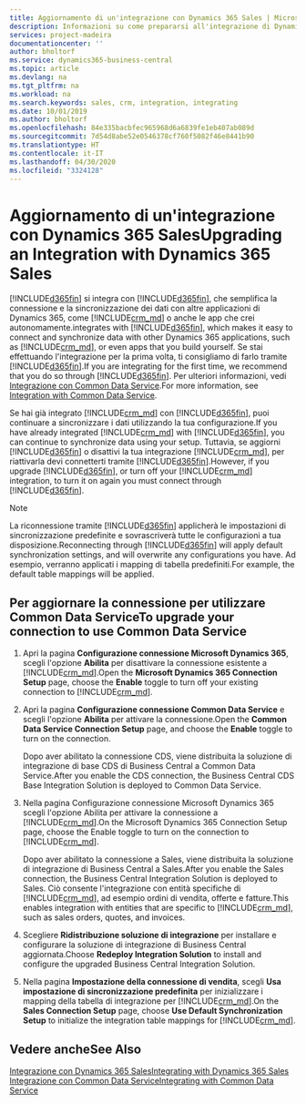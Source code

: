 ```yaml
---
title: Aggiornamento di un'integrazione con Dynamics 365 Sales | Microsoft Docs
description: Informazioni su come prepararsi all'integrazione di Dynamics 365 Business Central con Dynamics 365 Sales.
services: project-madeira
documentationcenter: ''
author: bholtorf
ms.service: dynamics365-business-central
ms.topic: article
ms.devlang: na
ms.tgt_pltfrm: na
ms.workload: na
ms.search.keywords: sales, crm, integration, integrating
ms.date: 10/01/2019
ms.author: bholtorf
ms.openlocfilehash: 84e335bacbfec965968d6a6839fe1eb407ab089d
ms.sourcegitcommit: 7d54d8abe52e0546378cf760f5082f46e8441b90
ms.translationtype: HT
ms.contentlocale: it-IT
ms.lasthandoff: 04/30/2020
ms.locfileid: "3324128"
---
```

# <a name="upgrading-an-integration-with-dynamics-365-sales"></a><span data-ttu-id="04ad1-103">Aggiornamento di un'integrazione con Dynamics 365 Sales</span><span class="sxs-lookup"><span data-stu-id="04ad1-103">Upgrading an Integration with Dynamics 365 Sales</span></span>
[!INCLUDE[d365fin](includes/d365fin_md.md)] <span data-ttu-id="04ad1-104">si integra con [!INCLUDE[d365fin](includes/cds_long_md.md)], che semplifica la connessione e la sincronizzazione dei dati con altre applicazioni di Dynamics 365, come [!INCLUDE[crm_md](includes/crm_md.md)] o anche le app che crei autonomamente.</span><span class="sxs-lookup"><span data-stu-id="04ad1-104">integrates with [!INCLUDE[d365fin](includes/cds_long_md.md)], which makes it easy to connect and synchronize data with other Dynamics 365 applications, such as [!INCLUDE[crm_md](includes/crm_md.md)], or even apps that you build yourself.</span></span> <span data-ttu-id="04ad1-105">Se stai effettuando l'integrazione per la prima volta, ti consigliamo di farlo tramite [!INCLUDE[d365fin](includes/cds_long_md.md)].</span><span class="sxs-lookup"><span data-stu-id="04ad1-105">If you are integrating for the first time, we recommend that you do so through [!INCLUDE[d365fin](includes/cds_long_md.md)].</span></span> <span data-ttu-id="04ad1-106">Per ulteriori informazioni, vedi [Integrazione con Common Data Service](admin-common-data-service.md).</span><span class="sxs-lookup"><span data-stu-id="04ad1-106">For more information, see [Integration with Common Data Service](admin-common-data-service.md).</span></span>

<span data-ttu-id="04ad1-107">Se hai già integrato [!INCLUDE[crm_md](includes/crm_md.md)] con [!INCLUDE[d365fin](includes/d365fin_md.md)], puoi continuare a sincronizzare i dati utilizzando la tua configurazione.</span><span class="sxs-lookup"><span data-stu-id="04ad1-107">If you have already integrated [!INCLUDE[crm_md](includes/crm_md.md)] with [!INCLUDE[d365fin](includes/d365fin_md.md)], you can continue to synchronize data using your setup.</span></span> <span data-ttu-id="04ad1-108">Tuttavia, se aggiorni [!INCLUDE[d365fin](includes/d365fin_md.md)] o disattivi la tua integrazione [!INCLUDE[crm_md](includes/crm_md.md)], per riattivarla devi connetterti tramite [!INCLUDE[d365fin](includes/cds_long_md.md)].</span><span class="sxs-lookup"><span data-stu-id="04ad1-108">However, if you upgrade [!INCLUDE[d365fin](includes/d365fin_md.md)], or turn off your [!INCLUDE[crm_md](includes/crm_md.md)] integration, to turn it on again you must connect through [!INCLUDE[d365fin](includes/cds_long_md.md)].</span></span> 

> [!NOTE]
> <span data-ttu-id="04ad1-109">La riconnessione tramite [!INCLUDE[d365fin](includes/cds_long_md.md)] applicherà le impostazioni di sincronizzazione predefinite e sovrascriverà tutte le configurazioni a tua disposizione.</span><span class="sxs-lookup"><span data-stu-id="04ad1-109">Reconnecting through [!INCLUDE[d365fin](includes/cds_long_md.md)] will apply default synchronization settings, and will overwrite any configurations you have.</span></span> <span data-ttu-id="04ad1-110">Ad esempio, verranno applicati i mapping di tabella predefiniti.</span><span class="sxs-lookup"><span data-stu-id="04ad1-110">For example, the default table mappings will be applied.</span></span>

## <a name="to-upgrade-your-connection-to-use-common-data-service"></a><span data-ttu-id="04ad1-111">Per aggiornare la connessione per utilizzare Common Data Service</span><span class="sxs-lookup"><span data-stu-id="04ad1-111">To upgrade your connection to use Common Data Service</span></span>
1. <span data-ttu-id="04ad1-112">Apri la pagina **Configurazione connessione Microsoft Dynamics 365**, scegli l'opzione **Abilita** per disattivare la connessione esistente a [!INCLUDE[crm_md](includes/crm_md.md)].</span><span class="sxs-lookup"><span data-stu-id="04ad1-112">Open the **Microsoft Dynamics 365 Connection Setup** page, choose the **Enable** toggle to turn off your existing connection to [!INCLUDE[crm_md](includes/crm_md.md)].</span></span>
2. <span data-ttu-id="04ad1-113">Apri la pagina **Configurazione connessione Common Data Service** e scegli l'opzione **Abilita** per attivare la connessione.</span><span class="sxs-lookup"><span data-stu-id="04ad1-113">Open the **Common Data Service Connection Setup** page, and choose the **Enable** toggle to turn on the connection.</span></span>
  
   <span data-ttu-id="04ad1-114">Dopo aver abilitato la connessione CDS, viene distribuita la soluzione di integrazione di base CDS di Business Central a Common Data Service.</span><span class="sxs-lookup"><span data-stu-id="04ad1-114">After you enable the CDS connection, the Business Central CDS Base Integration Solution is deployed to Common Data Service.</span></span>
3. <span data-ttu-id="04ad1-115">Nella pagina Configurazione connessione Microsoft Dynamics 365 scegli l'opzione Abilita per attivare la connessione a [!INCLUDE[crm_md](includes/crm_md.md)].</span><span class="sxs-lookup"><span data-stu-id="04ad1-115">On the Microsoft Dynamics 365 Connection Setup page, choose the Enable toggle to turn on the connection to [!INCLUDE[crm_md](includes/crm_md.md)].</span></span>
  
   <span data-ttu-id="04ad1-116">Dopo aver abilitato la connessione a Sales, viene distribuita la soluzione di integrazione di Business Central a Sales.</span><span class="sxs-lookup"><span data-stu-id="04ad1-116">After you enable the Sales connection, the Business Central Integration Solution is deployed to Sales.</span></span> <span data-ttu-id="04ad1-117">Ciò consente l'integrazione con entità specifiche di [!INCLUDE[crm_md](includes/crm_md.md)], ad esempio ordini di vendita, offerte e fatture.</span><span class="sxs-lookup"><span data-stu-id="04ad1-117">This enables integration with entities that are specific to [!INCLUDE[crm_md](includes/crm_md.md)], such as sales orders, quotes, and invoices.</span></span>
4. <span data-ttu-id="04ad1-118">Scegliere **Ridistribuzione soluzione di integrazione** per installare e configurare la soluzione di integrazione di Business Central aggiornata.</span><span class="sxs-lookup"><span data-stu-id="04ad1-118">Choose **Redeploy Integration Solution** to install and configure the upgraded Business Central Integration Solution.</span></span>
5. <span data-ttu-id="04ad1-119">Nella pagina **Impostazione della connessione di vendita**, scegli **Usa impostazione di sincronizzazione predefinita** per inizializzare i mapping della tabella di integrazione per [!INCLUDE[crm_md](includes/crm_md.md)].</span><span class="sxs-lookup"><span data-stu-id="04ad1-119">On the **Sales Connection Setup** page, choose **Use Default Synchronization Setup** to initialize the integration table mappings for [!INCLUDE[crm_md](includes/crm_md.md)].</span></span>

## <a name="see-also"></a><span data-ttu-id="04ad1-120">Vedere anche</span><span class="sxs-lookup"><span data-stu-id="04ad1-120">See Also</span></span>
[<span data-ttu-id="04ad1-121">Integrazione con Dynamics 365 Sales</span><span class="sxs-lookup"><span data-stu-id="04ad1-121">Integrating with Dynamics 365 Sales</span></span>](admin-prepare-dynamics-365-for-sales-for-integration.md)  
[<span data-ttu-id="04ad1-122">Integrazione con Common Data Service</span><span class="sxs-lookup"><span data-stu-id="04ad1-122">Integrating with Common Data Service</span></span>](admin-common-data-service.md)